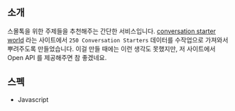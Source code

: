 ## 소개

스몰톡을 위한 주제들을 추천해주는 간단한 서비스입니다. [conversation starter world](https://conversationstartersworld.com/) 라는 사이트에서 `250 Conversation Starters` 데이터를 수작업으로 가져와서 뿌려주도록 만들었습니다. 이걸 만들 때에는 이런 생각도 못했지만, 저 사이트에서 Open API 를 제공해주면 참 좋겠네요.

## 스펙

- Javascript